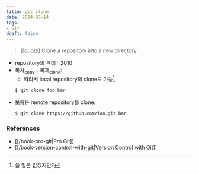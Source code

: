 ```yaml
---
title: git clone
date: 2024-07-14
tags:
- Git
draft: false
---
```


> [!quote] Clone a repository into a new directory

- repository의 ㅋ데ㅛ2010
- 복사<sub>copy</sub>﹒복제<sub>clone</sub>:
    - 따라서 local repository의 clone도 가능[^1].
    ```shellsession
    $ git clone foo bar
    ```

[^1]: 쓸 일은 없겠지만?

- 보통은 remote repository를 clone:
    ```shellsession
    $ git clone https://github.com/foo.git bar 
    ```


### References
- [[/book-pro-git|Pro Git]]
- [[/book-version-control-with-git|Version Control with Git]]
